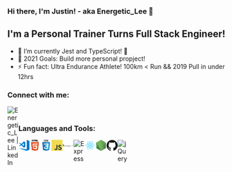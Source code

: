 ### Hi there, I'm Justin! - aka Energetic_Lee 👋

## I'm a Personal Trainer Turns Full Stack Engineer!

- 🌱 I’m currently Jest and TypeScript! 🤣
- 🥅 2021 Goals: Build more personal propject!
- ⚡ Fun fact: Ultra Endurance Athlete! 100km < Run && 2019 Pull in under 12hrs

### Connect with me:

[<img align="left" alt="Energetic_Lee | LinkedIn" width="25px" src="https://cdn.jsdelivr.net/npm/simple-icons@v3/icons/linkedin.svg" />][linkedin]

<br />

### Languages and Tools:

<img align="left" src="https://raw.githubusercontent.com/github/explore/80688e429a7d4ef2fca1e82350fe8e3517d3494d/topics/visual-studio-code/visual-studio-code.png" alt="Visual Studio Code" width="25px"/>
<img align="left" src="https://raw.githubusercontent.com/github/explore/80688e429a7d4ef2fca1e82350fe8e3517d3494d/topics/html/html.png" alt="HTML5" width="25px"/>
<img align="left" src="https://raw.githubusercontent.com/github/explore/80688e429a7d4ef2fca1e82350fe8e3517d3494d/topics/css/css.png" alt="CSS3" width="25px"/>
<img align="left" src="https://raw.githubusercontent.com/github/explore/80688e429a7d4ef2fca1e82350fe8e3517d3494d/topics/javascript/javascript.png" alt="JavaScript" width="25px"/>
<img align="left" src="https://raw.githubusercontent.com/github/explore/80688e429a7d4ef2fca1e82350fe8e3517d3494d/topics/mongodb/mongodb.png" alt="MongoDB" width="25px"/>
<img align="left" src="https://i.imgur.com/oFBQKDq.png" alt="Express" width="25px"/>
<img align="left" src="https://raw.githubusercontent.com/github/explore/80688e429a7d4ef2fca1e82350fe8e3517d3494d/topics/react/react.png" alt="React" width="25px"/>
<img align="left" src="https://raw.githubusercontent.com/github/explore/80688e429a7d4ef2fca1e82350fe8e3517d3494d/topics/nodejs/nodejs.png" alt="NodeJS" width="25px"/>
<img align="left" src="https://raw.githubusercontent.com/github/explore/78df643247d429f6cc873026c0622819ad797942/topics/github/github.png" alt="Github" width="25px"/>
<img align="left" src="https://i.imgur.com/Yo6hfAt.png" alt="jQuery" width="25px"/>

[linkedin]: https://www.linkedin.com/in/justinlee-yl/
